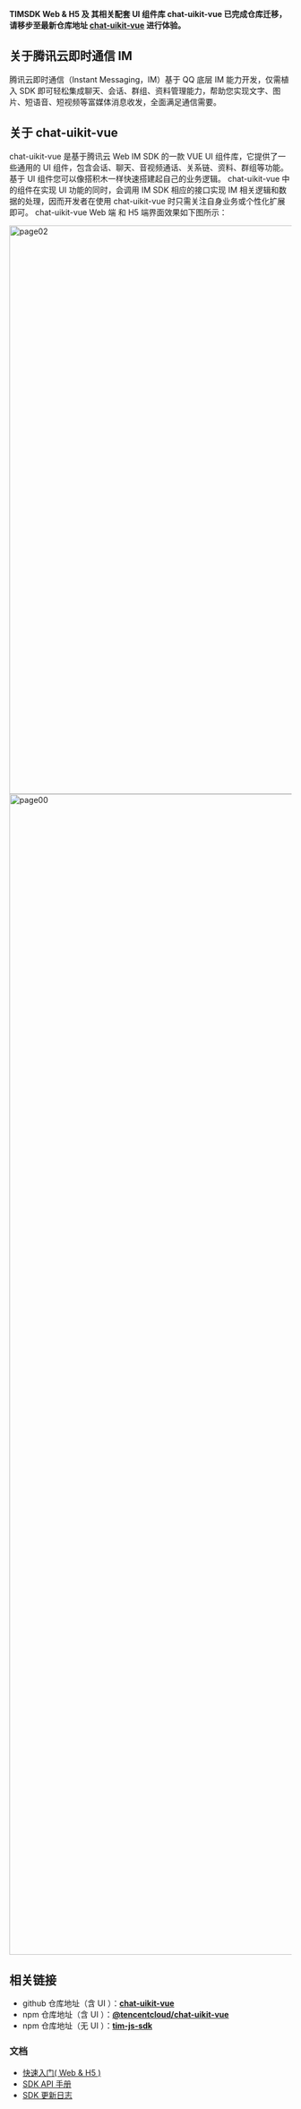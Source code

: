 **TIMSDK Web & H5 及 其相关配套 UI 组件库 chat-uikit-vue 已完成仓库迁移，请移步至最新仓库地址 [**chat-uikit-vue**](https://github.com/TencentCloud/chat-uikit-vue) 进行体验。**

## 关于腾讯云即时通信 IM

腾讯云即时通信（Instant Messaging，IM）基于 QQ 底层 IM 能力开发，仅需植入 SDK 即可轻松集成聊天、会话、群组、资料管理能力，帮助您实现文字、图片、短语音、短视频等富媒体消息收发，全面满足通信需要。

## 关于 chat-uikit-vue

chat-uikit-vue 是基于腾讯云 Web IM SDK 的一款 VUE UI 组件库，它提供了一些通用的 UI 组件，包含会话、聊天、音视频通话、关系链、资料、群组等功能。基于 UI 组件您可以像搭积木一样快速搭建起自己的业务逻辑。
chat-uikit-vue 中的组件在实现 UI 功能的同时，会调用 IM SDK 相应的接口实现 IM 相关逻辑和数据的处理，因而开发者在使用 chat-uikit-vue 时只需关注自身业务或个性化扩展即可。
chat-uikit-vue Web 端 和 H5 端界面效果如下图所示：

<img width="1015" alt="page02" src="https://user-images.githubusercontent.com/57951148/192585298-c79960ed-a6a9-4927-89b9-31c1b3f68740.png">
<img width="2072" alt="page00" src="https://user-images.githubusercontent.com/57951148/192585375-6260280f-4a67-4b64-a908-efcedee1c253.png">

## 相关链接
- github 仓库地址（含 UI ）：[**chat-uikit-vue**](https://github.com/TencentCloud/chat-uikit-vue) 
- npm 仓库地址（含 UI ）：[**@tencentcloud/chat-uikit-vue**](https://www.npmjs.com/package/@tencentcloud/chat-uikit-vue)
- npm 仓库地址（无 UI ）：[**tim-js-sdk**](https://www.npmjs.com/package/tim-js-sdk)

### 文档
- [快速入门( Web & H5 )](https://cloud.tencent.com/document/product/269/68433)
- [SDK API 手册](https://web.sdk.qcloud.com/im/doc/zh-cn/SDK.html)
- [SDK 更新日志](https://cloud.tencent.com/document/product/269/38492)
